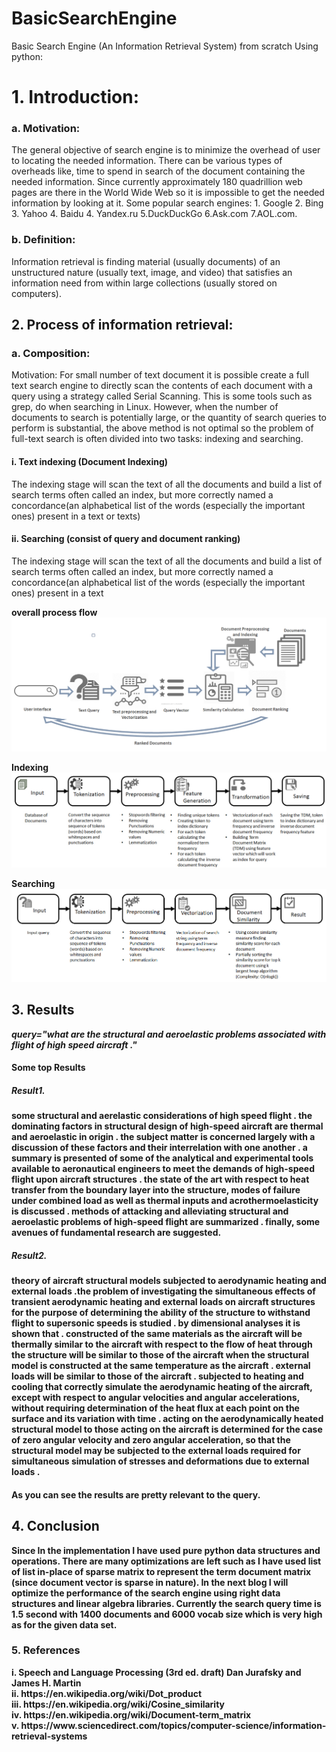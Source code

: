 # BasicSearchEngine
Basic Search Engine (An Information Retrieval System) from scratch Using python:

<h1>1.	Introduction:</h1>
<h3>a.	Motivation:</h3>
<p>The general objective of search engine is to minimize the overhead of user to locating the needed information. There can be various types of overheads like, time to spend in search of the document containing the needed information. Since currently approximately 180 quadrillion web pages are there in the World Wide Web so it is impossible to get the needed information by looking at it. Some popular search engines: 1. Google 2. Bing 3. Yahoo 4. Baidu 4. Yandex.ru 5.DuckDuckGo 6.Ask.com 7.AOL.com.<p>

<h3>b.	Definition: </h3>
<p>Information retrieval is finding material (usually documents) of an unstructured nature (usually text, image, and video) that satisfies an information need from within large collections (usually stored on computers).</p>

<h2>2.	Process of information retrieval:</h2>
<h3>a.	Composition:</h3>
Motivation:
For small number of text document it is possible create a full text search engine to directly scan the contents of each document with a query using a strategy called Serial Scanning. This is some tools such as grep, do when searching in Linux.
However, when the number of documents to search is potentially large, or the quantity of search queries to perform is substantial, the above method is not optimal so the problem of full-text search is often divided into two tasks: indexing and searching. 

<h4>i.	Text indexing (Document Indexing)</h4>
The indexing stage will scan the text of all the documents and build a list of search terms often called an index, but more correctly named a concordance(an alphabetical list of the words (especially the important ones) present in a text or texts)

<h4>ii.	Searching (consist of query and document ranking)</h4>
The indexing stage will scan the text of all the documents and build a list of search terms often called an index, but more correctly named a concordance(an alphabetical list of the words (especially the important ones) present in a text

<b>overall process flow</b>
![Image of process flow](https://github.com/ravisarojjnu/BasicSearchEngine/blob/master/images/Untitled-4.jpg)

<b>Indexing<b>
![Image of process flow of indexing](https://github.com/ravisarojjnu/BasicSearchEngine/blob/master/images/Indexing.jpg)

<b>Searching<b>
![Image of process flow of Searching](https://github.com/ravisarojjnu/BasicSearchEngine/blob/master/images/searching.jpg)

<h2>3. Results</h2>
<i>query="what are the structural and aeroelastic problems associated with flight of high speed aircraft ."</i>
<h4>Some top Results</h4>
<h5>Result1.</h5> <p>some structural and aerelastic considerations of high speed flight . the dominating factors in structural design of high-speed aircraft are thermal and aeroelastic in origin . the subject matter is concerned largely with a discussion of these factors and their interrelation with one another . a summary is presented of some of the analytical and experimental tools available to aeronautical engineers to meet the demands of high-speed flight upon aircraft structures . the state of the art with respect to heat transfer from the boundary layer into the structure, modes of failure under combined load as well as thermal inputs and acrothermoelasticity is discussed . methods of attacking and alleviating structural and aeroelastic problems of high-speed flight are summarized . finally, some avenues of fundamental research are suggested.</p>
<h5>Result2.</h5> <p>theory of aircraft structural models subjected to aerodynamic heating and external loads .the problem of investigating the simultaneous effects of transient aerodynamic heating and external loads on aircraft structures for the purpose of determining the ability of the structure to withstand flight to supersonic speeds is studied . by dimensional analyses it is shown that . constructed of the same materials as the aircraft will be thermally similar to the aircraft with respect to the flow of heat through the structure will be similar to those of the aircraft when the structural model is constructed at the same temperature as the aircraft . external loads will be similar to those of the aircraft . subjected to heating and cooling that correctly simulate the aerodynamic heating of the aircraft, except with respect to angular velocities and angular accelerations, without requiring determination of the heat flux at each point on the surface and its variation with time . acting on the aerodynamically heated structural model to those acting on the aircraft is determined for the case of zero angular velocity and zero angular acceleration, so that the structural model may be subjected to the external loads required for simultaneous simulation of stresses and deformations due to external loads .</p>

<h4>As you can see the results are pretty relevant to the query.</h4>

<h2>4. Conclusion</h2>
<p>Since In the implementation I have used pure python data structures and operations. There are many optimizations are left such as I have used list of list in-place of sparse matrix to represent the term document matrix (since document vector is sparse in nature). In the next blog I will optimize the performance of the search engine using right data structures and linear algebra libraries. Currently the search query time is 1.5 second with 1400 documents and 6000 vocab size which is very high as for the given data set.</p>

<h3>5. References</h3><p>
i. Speech and Language Processing (3rd ed. draft) Dan Jurafsky and James H. Martin<br>
ii. https://en.wikipedia.org/wiki/Dot_product<br>
iii. https://en.wikipedia.org/wiki/Cosine_similarity<br>
iv. https://en.wikipedia.org/wiki/Document-term_matrix<br>
v. https://www.sciencedirect.com/topics/computer-science/information-retrieval-systems<br><p>


  
